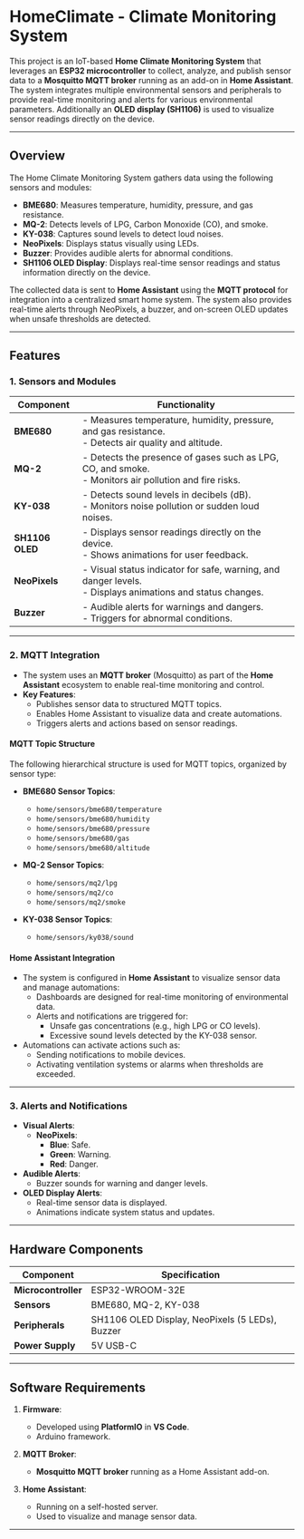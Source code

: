 # HomeClimate - Climate Monitoring System

This project is an IoT-based **Home Climate Monitoring System** that leverages an **ESP32 microcontroller** to collect, analyze, and publish sensor data to a **Mosquitto MQTT broker** running as an add-on in **Home Assistant**. The system integrates multiple environmental sensors and peripherals to provide real-time monitoring and alerts for various environmental parameters. Additionally an **OLED display (SH1106)** is used to visualize sensor readings directly on the device.

---

## **Overview**

The Home Climate Monitoring System gathers data using the following sensors and modules:

- **BME680**: Measures temperature, humidity, pressure, and gas resistance.
- **MQ-2**: Detects levels of LPG, Carbon Monoxide (CO), and smoke.
- **KY-038**: Captures sound levels to detect loud noises.
- **NeoPixels**: Displays status visually using LEDs.
- **Buzzer**: Provides audible alerts for abnormal conditions.
- **SH1106 OLED Display**: Displays real-time sensor readings and status information directly on the device.

The collected data is sent to **Home Assistant** using the **MQTT protocol** for integration into a centralized smart home system. The system also provides real-time alerts through NeoPixels, a buzzer, and on-screen OLED updates when unsafe thresholds are detected.

---

## **Features**

### 1. **Sensors and Modules**

| Component       | Functionality                                                                                                |
| --------------- | ------------------------------------------------------------------------------------------------------------ |
| **BME680**      | - Measures temperature, humidity, pressure, and gas resistance.<br>- Detects air quality and altitude.       |
| **MQ-2**        | - Detects the presence of gases such as LPG, CO, and smoke.<br>- Monitors air pollution and fire risks.      |
| **KY-038**      | - Detects sound levels in decibels (dB).<br>- Monitors noise pollution or sudden loud noises.                |
| **SH1106 OLED** | - Displays sensor readings directly on the device.<br>- Shows animations for user feedback.                  |
| **NeoPixels**   | - Visual status indicator for safe, warning, and danger levels.<br>- Displays animations and status changes. |
| **Buzzer**      | - Audible alerts for warnings and dangers.<br>- Triggers for abnormal conditions.                            |

---

### 2. **MQTT Integration**

- The system uses an **MQTT broker** (Mosquitto) as part of the **Home Assistant** ecosystem to enable real-time monitoring and control.
- **Key Features**:
  - Publishes sensor data to structured MQTT topics.
  - Enables Home Assistant to visualize data and create automations.
  - Triggers alerts and actions based on sensor readings.

#### MQTT Topic Structure

The following hierarchical structure is used for MQTT topics, organized by sensor type:

- **BME680 Sensor Topics**:

  - `home/sensors/bme680/temperature`
  - `home/sensors/bme680/humidity`
  - `home/sensors/bme680/pressure`
  - `home/sensors/bme680/gas`
  - `home/sensors/bme680/altitude`

- **MQ-2 Sensor Topics**:

  - `home/sensors/mq2/lpg`
  - `home/sensors/mq2/co`
  - `home/sensors/mq2/smoke`

- **KY-038 Sensor Topics**:
  - `home/sensors/ky038/sound`

#### Home Assistant Integration

- The system is configured in **Home Assistant** to visualize sensor data and manage automations:
  - Dashboards are designed for real-time monitoring of environmental data.
  - Alerts and notifications are triggered for:
    - Unsafe gas concentrations (e.g., high LPG or CO levels).
    - Excessive sound levels detected by the KY-038 sensor.
- Automations can activate actions such as:
  - Sending notifications to mobile devices.
  - Activating ventilation systems or alarms when thresholds are exceeded.

---

### 3. **Alerts and Notifications**

- **Visual Alerts**:
  - **NeoPixels**:
    - **Blue**: Safe.
    - **Green**: Warning.
    - **Red**: Danger.
- **Audible Alerts**:
  - Buzzer sounds for warning and danger levels.
- **OLED Display Alerts**:
  - Real-time sensor data is displayed.
  - Animations indicate system status and updates.

---

## **Hardware Components**

| **Component**       | **Specification**                               |
| ------------------- | ----------------------------------------------- |
| **Microcontroller** | ESP32-WROOM-32E                                 |
| **Sensors**         | BME680, MQ-2, KY-038                            |
| **Peripherals**     | SH1106 OLED Display, NeoPixels (5 LEDs), Buzzer |
| **Power Supply**    | 5V USB-C                                        |

---

## **Software Requirements**

1. **Firmware**:
   - Developed using **PlatformIO** in **VS Code**.
   - Arduino framework.
2. **MQTT Broker**:

   - **Mosquitto MQTT broker** running as a Home Assistant add-on.

3. **Home Assistant**:
   - Running on a self-hosted server.
   - Used to visualize and manage sensor data.

---
